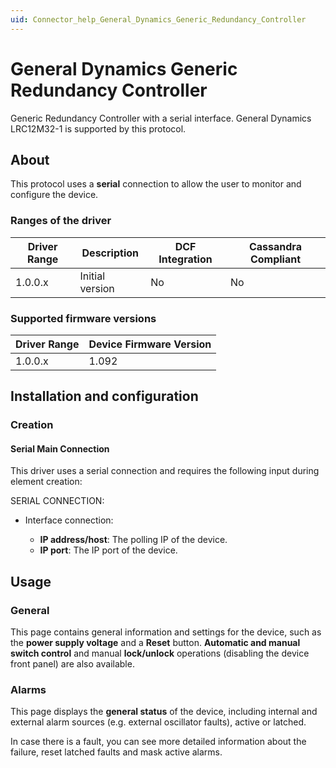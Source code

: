 ```yaml
---
uid: Connector_help_General_Dynamics_Generic_Redundancy_Controller
---
```


# General Dynamics Generic Redundancy Controller

Generic Redundancy Controller with a serial interface. General Dynamics LRC12M32-1 is supported by this protocol.

## About

This protocol uses a **serial** connection to allow the user to monitor and configure the device.

### Ranges of the driver

| **Driver Range** | **Description** | **DCF Integration** | **Cassandra Compliant** |
|------------------|-----------------|---------------------|-------------------------|
| 1.0.0.x          | Initial version | No                  | No                      |

### Supported firmware versions

| **Driver Range** | **Device Firmware Version** |
|------------------|-----------------------------|
| 1.0.0.x          | 1.092                       |

## Installation and configuration

### Creation

#### Serial Main Connection

This driver uses a serial connection and requires the following input during element creation:

SERIAL CONNECTION:

- Interface connection:

  - **IP address/host**: The polling IP of the device.
  - **IP port**: The IP port of the device.

## Usage

### General

This page contains general information and settings for the device, such as the **power supply voltage** and a **Reset** button. **Automatic and manual switch control** and manual **lock/unlock** operations (disabling the device front panel) are also available.

### Alarms

This page displays the **general status** of the device, including internal and external alarm sources (e.g. external oscillator faults), active or latched.

In case there is a fault, you can see more detailed information about the failure, reset latched faults and mask active alarms.

